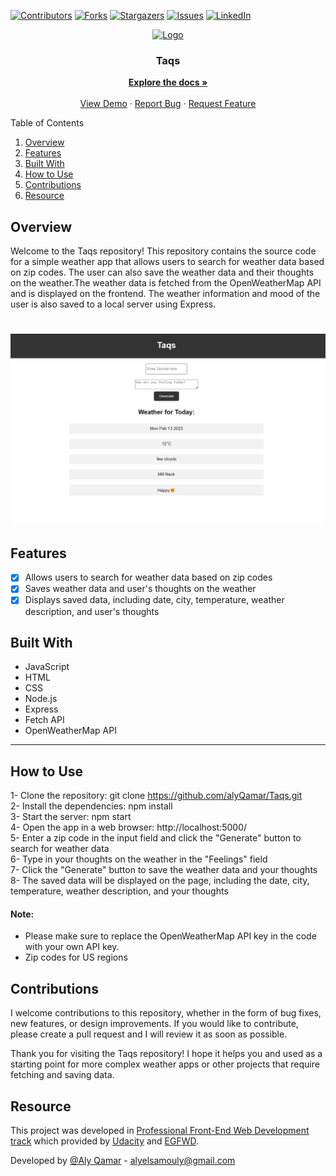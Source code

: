 <a name="readme-top"></a>

[![Contributors][contributors-shield]][contributors-url]
[![Forks][forks-shield]][forks-url]
[![Stargazers][stars-shield]][stars-url]
[![Issues][issues-shield]][issues-url]
[![LinkedIn][linkedin-shield]][linkedin-url]
<br />

<div align="center">
<!-- PROJECT LOGO -->
  <a href="https://www.flaticon.com/free-icon/weather-app_9502324?term=weather&page=1&position=70&origin=search&related_id=9502324">
    <img src="https://cdn-icons-png.flaticon.com/512/9502/9502324.png" alt="Logo" width="80" height="80">
  </a>

  <h3 align="center">Taqs</h3>
  <p align="center">
    <a href="https://github.com/alyQamar/Taqs"><strong>Explore the docs »</strong></a>
    <br />
    <br />
    <a href="https://alyqamar.github.io/Taqs">View Demo</a>
    ·
    <a href="https://github.com/alyQamar/Taqs/issues">Report Bug</a>
    ·
    <a href="https://github.com/alyQamar/Taqs/issues">Request Feature</a>
  </p>
</div>

<summary>Table of Contents</summary>
  <ol>
    <li><a href="#overview">Overview</a></li>
    <li><a href="#features">Features</a></li>
    <li><a href="#built-with">Built With</a></li>
    <li><a href="#how-to-use">How to Use</a></li>
    <li><a href="#contributions">Contributions</a></li>
    <li><a href="#resource">Resource</a></li>
  </ol>

## Overview

Welcome to the Taqs repository! This repository contains the source code for a simple weather app that allows users to search for weather data based on zip codes. The user can also save the weather data and their thoughts on the weather.The weather data is fetched from the OpenWeatherMap API and is displayed on the frontend. The weather information and mood of the user is also saved to a local server using Express.

<h1 align="center">
    <img src="/img/screenshot.png"/>
</h1>

## Features

- [x] Allows users to search for weather data based on zip codes
- [x] Saves weather data and user's thoughts on the weather
- [x] Displays saved data, including date, city, temperature, weather description, and user's thoughts

## Built With

- JavaScript
- HTML
- CSS
- Node.js
- Express
- Fetch API
- OpenWeatherMap API

---

## How to Use

1- Clone the repository: git clone https://github.com/alyQamar/Taqs.git <br />
2- Install the dependencies: npm install <br />
3- Start the server: npm start <br />
4- Open the app in a web browser: http://localhost:5000/ <br />
5- Enter a zip code in the input field and click the "Generate" button to search for weather data <br />
6- Type in your thoughts on the weather in the "Feelings" field <br />
7- Click the "Generate" button to save the weather data and your thoughts <br />
8- The saved data will be displayed on the page, including the date, city, temperature, weather description, and your thoughts <br />

#### Note:

- Please make sure to replace the OpenWeatherMap API key in the code with your own API key.
- Zip codes for US regions

## Contributions

I welcome contributions to this repository, whether in the form of bug fixes, new features, or design improvements. If you would like to contribute, please create a pull request and I will review it as soon as possible.

Thank you for visiting the Taqs repository! I hope it helps you and used as a starting point for more complex weather apps or other projects that require fetching and saving data.

## Resource

This project was developed in [Professional Front-End Web Development track](https://egfwd.com/specializtion/web-development-professional/) which provided by [Udacity](https://www.udacity.com) and [EGFWD](https://egfwd.com/).<br/>

Developed by [@Aly Qamar](https://www.linkedin.com/in/alyqamar) - alyelsamouly@gmail.com

<!-- MARKDOWN LINKS & IMAGES -->

[contributors-shield]: https://img.shields.io/github/contributors/alyQamar/Taqs.svg?style=for-the-badge
[contributors-url]: https://github.com/alyQamar/Taqs/graphs/contributors
[forks-shield]: https://img.shields.io/github/forks/alyQamar/Taqs.svg?style=for-the-badge
[forks-url]: https://github.com/alyQamar/Taqs/network/members
[stars-shield]: https://img.shields.io/github/stars/alyQamar/Taqs.svg?style=for-the-badge
[stars-url]: https://github.com/Taqs/stargazers
[issues-shield]: https://img.shields.io/github/issues/alyQamar/Taqs.svg?style=for-the-badge
[issues-url]: https://github.com/alyQamar/Taqs/issues
[linkedin-shield]: https://img.shields.io/badge/-LinkedIn-black.svg?style=for-the-badge&logo=linkedin&colorB=555
[linkedin-url]: https://www.linkedin.com/in/alyqamar/
